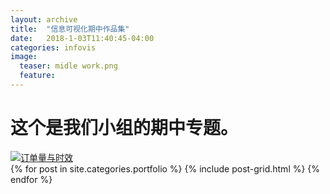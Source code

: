 ```yaml
---
layout: archive
title:  "信息可视化期中作品集"
date:   2018-1-03T11:40:45-04:00
categories: infovis
image:
  teaser: midle work.png
  feature: 
---
```

<body>
 <h1>这个是我们小组的期中专题。</h1>   
<div class='tableauPlaceholder' id='viz1515142217253' style='position: relative'><noscript><a href='#'><img alt='订单量与时效 ' src='https:&#47;&#47;public.tableau.com&#47;static&#47;images&#47;_1&#47;_15729&#47;sheet2&#47;1_rss.png' style='border: none' /></a></noscript><object class='tableauViz'  style='display:none;'><param name='host_url' value='https%3A%2F%2Fpublic.tableau.com%2F' /> <param name='embed_code_version' value='3' /> <param name='site_root' value='' /><param name='name' value='_15729&#47;sheet2' /><param name='tabs' value='no' /><param name='toolbar' value='yes' /><param name='static_image' value='https:&#47;&#47;public.tableau.com&#47;static&#47;images&#47;_1&#47;_15729&#47;sheet2&#47;1.png' /> <param name='animate_transition' value='yes' /><param name='display_static_image' value='yes' /><param name='display_spinner' value='yes' /><param name='display_overlay' value='yes' /><param name='display_count' value='yes' /></object></div>                <script type='text/javascript'>                    var divElement = document.getElementById('viz1515142217253');                    var vizElement = divElement.getElementsByTagName('object')[0];                    vizElement.style.width='1300px';vizElement.style.height='647px';                    var scriptElement = document.createElement('script');                    scriptElement.src = 'https://public.tableau.com/javascripts/api/viz_v1.js';                    vizElement.parentNode.insertBefore(scriptElement, vizElement);                </script>
 </body> 

<div class="tiles">
{% for post in site.categories.portfolio %}
  {% include post-grid.html %}
{% endfor %}
</div><!-- /.tiles 把所有categories 有 portfolio 的列出來-->

